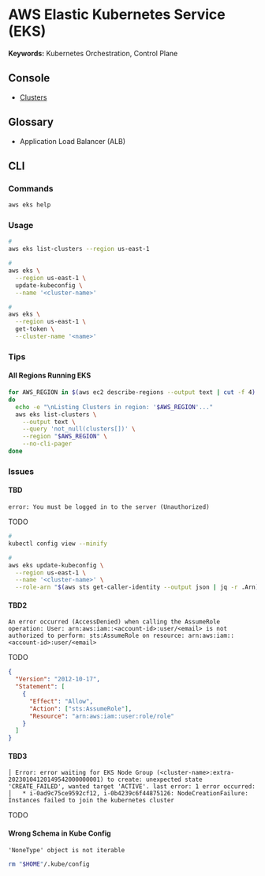 # AWS Elastic Kubernetes Service (EKS)

**Keywords:** Kubernetes Orchestration, Control Plane

## Console

- [Clusters](https://console.aws.amazon.com/eks/home#/clusters)

## Glossary

- Application Load Balancer (ALB)

## CLI

### Commands

```sh
aws eks help
```

### Usage

```sh
#
aws eks list-clusters --region us-east-1

#
aws eks \
  --region us-east-1 \
  update-kubeconfig \
  --name '<cluster-name>'

#
aws eks \
  --region us-east-1 \
  get-token \
  --cluster-name '<name>'
```

### Tips

#### All Regions Running EKS

```sh
for AWS_REGION in $(aws ec2 describe-regions --output text | cut -f 4)
do
  echo -e "\nListing Clusters in region: '$AWS_REGION'..."
  aws eks list-clusters \
    --output text \
    --query 'not_null(clusters[])' \
    --region "$AWS_REGION" \
    --no-cli-pager
done
```

<!-- #### Add All Clusters to Kube Config

```sh
#
for CLUSTER in $(aws eks list-clusters --region us-east-1 | cut -f 2 -d $'\t'); do
  aws eks \
    --region us-east-1 \
    update-kubeconfig \
    --name "$CLUSTER"
done
``` -->

### Issues

#### TBD

```log
error: You must be logged in to the server (Unauthorized)
```

TODO

```sh
#
kubectl config view --minify

#
aws eks update-kubeconfig \
  --region us-east-1 \
  --name '<cluster-name>' \
  --role-arn "$(aws sts get-caller-identity --output json | jq -r .Arn)"
```

#### TBD2

```log
An error occurred (AccessDenied) when calling the AssumeRole operation: User: arn:aws:iam::<account-id>:user/<email> is not authorized to perform: sts:AssumeRole on resource: arn:aws:iam::<account-id>:user/<email>
```

TODO

<!--
https://acloudguru.com/blog/engineering/fixing-5-common-aws-iam-errors#:~:text=There%20are%20two%20possible%20causes,account%20is%20not%20configured%20correctly.

https://tickets.dominodatalab.com/hc/en-us/articles/9725997625748-kubectl-An-error-occurred-AccessDenied-when-calling-the-AssumeRole-operation-
-->

```json
{
  "Version": "2012-10-17",
  "Statement": [
    {
      "Effect": "Allow",
      "Action": ["sts:AssumeRole"],
      "Resource": "arn:aws:iam::user:role/role"
    }
  ]
}
```

#### TBD3

```log
│ Error: error waiting for EKS Node Group (<cluster-name>:extra-20230104120149542000000001) to create: unexpected state 'CREATE_FAILED', wanted target 'ACTIVE'. last error: 1 error occurred:
│ 	* i-0ad9c75ce9592cf12, i-0b4239c6f44875126: NodeCreationFailure: Instances failed to join the kubernetes cluster
```

TODO

#### Wrong Schema in Kube Config

```log
'NoneType' object is not iterable
```

```sh
rm "$HOME"/.kube/config
```
